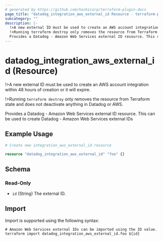 ```yaml
---
# generated by https://github.com/hashicorp/terraform-plugin-docs
page_title: "datadog_integration_aws_external_id Resource - terraform-provider-datadog"
subcategory: ""
description: |-
  !>A new external ID must be used to create an AWS account integration within 48 hours of creation or it will expire.
  !>Running terraform destroy only removes the resource from Terraform state and does not deactivate anything in Datadog or AWS.
  Provides a Datadog - Amazon Web Services external ID resource. This can be used to create Datadog - Amazon Web Services external IDs
---
```


# datadog_integration_aws_external_id (Resource)

!>A new external ID must be used to create an AWS account integration within 48 hours of creation or it will expire.

!>Running `terraform destroy` only removes the resource from Terraform state and does not deactivate anything in Datadog or AWS.

Provides a Datadog - Amazon Web Services external ID resource. This can be used to create Datadog - Amazon Web Services external IDs

## Example Usage

```terraform
# Create new integration_aws_external_id resource

resource "datadog_integration_aws_external_id" "foo" {}
```

<!-- schema generated by tfplugindocs -->
## Schema

### Read-Only

- `id` (String) The external ID.

## Import

Import is supported using the following syntax:

```shell
# Amazon Web Services external IDs can be imported using the ID value.
terraform import datadog_integration_aws_external_id.foo ${id}
```
